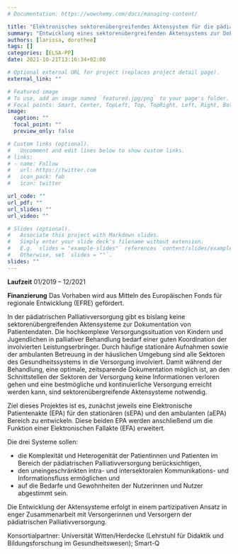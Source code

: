 ```yaml
---
# Documentation: https://wowchemy.com/docs/managing-content/

title: "Elektronisches sektorenübergreifendes Aktensystem für die pädiatrische Palliativversorgung"
summary: "Entwicklung eines sektorenübergreifenden Aktensystems zur Dokumentation von Patientendaten"
authors: [larissa, dorothee]
tags: []
categories: [ELSA-PP]
date: 2021-10-21T13:16:34+02:00

# Optional external URL for project (replaces project detail page).
external_link: ""

# Featured image
# To use, add an image named `featured.jpg/png` to your page's folder.
# Focal points: Smart, Center, TopLeft, Top, TopRight, Left, Right, BottomLeft, Bottom, BottomRight.
image:
  caption: ""
  focal_point: ""
  preview_only: false

# Custom links (optional).
#   Uncomment and edit lines below to show custom links.
# links:
# - name: Follow
#   url: https://twitter.com
#   icon_pack: fab
#   icon: twitter

url_code: ""
url_pdf: ""
url_slides: ""
url_video: ""

# Slides (optional).
#   Associate this project with Markdown slides.
#   Simply enter your slide deck's filename without extension.
#   E.g. `slides = "example-slides"` references `content/slides/example-slides.md`.
#   Otherwise, set `slides = ""`.
slides: ""
---
```

**Laufzeit** 01/2019 – 12/2021

**Finanzierung** Das Vorhaben wird aus Mitteln des Europäischen Fonds für regionale Entwicklung (EFRE) gefördert.

In der pädiatrischen Palliativversorgung gibt es bislang keine sektorenübergreifenden Aktensysteme zur Dokumentation von Patientendaten. Die hochkomplexe Versorgungssituation von Kindern und Jugendlichen in palliativer Behandlung bedarf einer guten Koordination der involvierten Leistungserbringer. Durch häufige stationäre Aufnahmen sowie der ambulanten Betreuung in der häuslichen Umgebung sind alle Sektoren des Gesundheitssystems in die Versorgung involviert. Damit während der Behandlung, eine optimale, zeitsparende Dokumentation möglich ist, an den Schnittstellen der Sektoren der Versorgung keine Informationen verloren gehen und eine bestmögliche und kontinuierliche Versorgung erreicht werden kann, sind sektorenübergreifende Aktensysteme notwendig.

Ziel dieses Projektes ist es, zunächst jeweils eine Elektronische Patientenakte (EPA) für den stationären (sEPA) und den ambulanten (aEPA) Bereich zu entwickeln. Diese beiden EPA werden anschließend um die Funktion einer Elektronischen Fallakte (EFA) erweitert.

Die drei Systeme sollen:
- die Komplexität und Heterogenität der Patientinnen und Patienten im Bereich der pädiatrischen Palliativversorgung berücksichtigen,
- den uneingeschränkten intra- und intersektoralen Kommunikations- und Informationsfluss ermöglichen und
- auf die Bedarfe und Gewohnheiten der Nutzerinnen und Nutzer abgestimmt sein.

Die Entwicklung der Aktensysteme erfolgt in einem partizipativen Ansatz in enger Zusammenarbeit mit Versorgerinnen und Versorgern der pädiatrischen Palliativversorgung.

Konsortialpartner: Universität Witten/Herdecke (Lehrstuhl für Didaktik und Bildungsforschung im Gesundheitswesen); Smart-Q